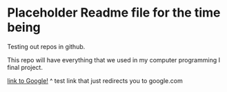 # Placeholder Readme file for the time being

Testing out repos in github.

This repo will have everything that we used in my computer programming I final project.

[link to Google!](https://google.com)
^ test link that just redirects you to google.com
